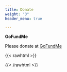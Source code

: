 ```yaml
---
title: Donate
weight: "3"
header_menu: true

---
```


**GoFundMe**

Please donate at [GoFundMe](https://www.gofundme.com/f/2022-portland-homowo-twins-festival)

{{< rawhtml >}}
<div class="gfm-embed" data-url="https://www.gofundme.com/f/2022-portland-homowo-twins-festival/widget/medium/"></div><script defer src="https://www.gofundme.com/static/js/embed.js"></script>
{{< /rawhtml >}}
